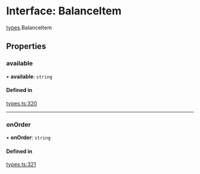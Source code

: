 # Interface: BalanceItem

[types](../modules/types.md).BalanceItem

## Properties

### available

• **available**: `string`

#### Defined in

[types.ts:320](https://github.com/Altamoon/altamoon/blob/b1afd68/app/api/types.ts#L320)

___

### onOrder

• **onOrder**: `string`

#### Defined in

[types.ts:321](https://github.com/Altamoon/altamoon/blob/b1afd68/app/api/types.ts#L321)
